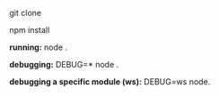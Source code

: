 git clone

npm install

**running:** node .

**debugging:** DEBUG=* node .

**debugging a specific module (ws):** DEBUG=ws node.